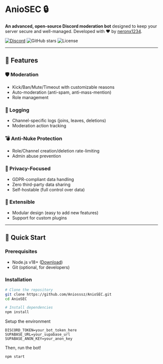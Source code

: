 # AnioSEC 🔒

**An advanced, open-source Discord moderation bot** designed to keep your server secure and well-managed. Developed with ❤️ by [neronx1234](https://github.com/Aniosssz).

[![Discord](https://img.shields.io/badge/discord-neronx1234-5865F2?logo=discord&logoColor=white)](https://discord.gg/wTWYZtZw89)
![GitHub stars](https://img.shields.io/github/stars/Aniosssz/AnioSEC?style=flat-square)
![License](https://img.shields.io/github/license/Aniosssz/AnioSEC?style=flat-square)

---

## 🌟 Features

### 🛡️ Moderation
- Kick/Ban/Mute/Timeout with customizable reasons
- Auto-moderation (anti-spam, anti-mass-mention)
- Role management

### 📜 Logging
- Channel-specific logs (joins, leaves, deletions)
- Moderation action tracking

### 💣 Anti-Nuke Protection
- Role/Channel creation/deletion rate-limiting
- Admin abuse prevention

### 🔐 Privacy-Focused
- GDPR-compliant data handling
- Zero third-party data sharing
- Self-hostable (full control over data)

### 🔌 Extensible
- Modular design (easy to add new features)
- Support for custom plugins

---

## 🚀 Quick Start

### Prerequisites
- Node.js v18+ ([Download](https://nodejs.org))
- Git (optional, for developers)

### Installation
```bash
# Clone the repository
git clone https://github.com/Aniosssz/AnioSEC.git
cd AnioSEC

# Install dependencies
npm install
```
Setup the environment
```env
DISCORD_TOKEN=your_bot_token_here
SUPABASE_URL=your_supabase_url
SUPABASE_ANON_KEY=your_anon_key
```
Then, run the bot!
```bash
npm start
```
